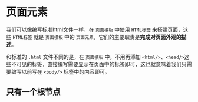 # 页面元素

我们可以像编写标准html文件一样，在 ```页面模板``` 中使用 ```HTML标签``` 来搭建页面，这些 ```HTML标签``` 就是 ```页面模板``` 中的 ```页面元素```，它们的主要职责是**完成对页面外观的描述**。

和标准的 ```.html``` 文件不同的是，在 ```页面模板``` 中，不用再添加 ```<html/>```、```<head/>```这些不可见的标签，直接编写需要显示在页面中的标签即可，这也就意味着我们只需要编写以前写在 ```<body/>``` 标签中的内容即可。

## 只有一个根节点


